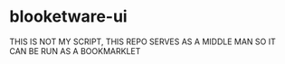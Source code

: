 # blooketware-ui
THIS IS NOT MY SCRIPT, THIS REPO SERVES AS A MIDDLE MAN SO IT CAN BE RUN AS A BOOKMARKLET
